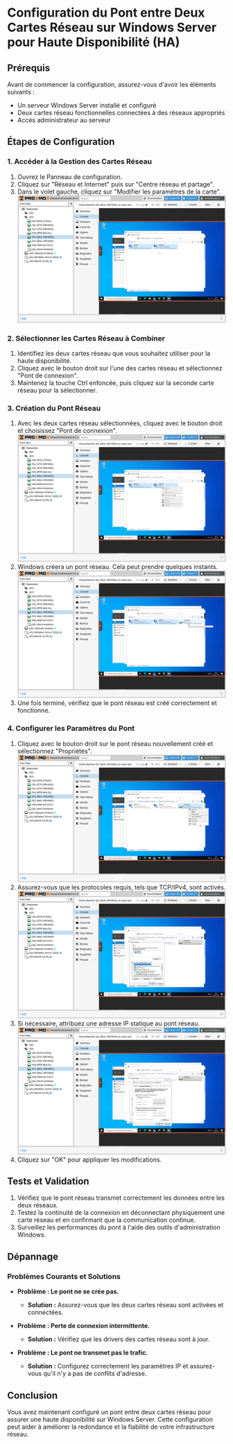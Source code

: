 # Configuration du Pont entre Deux Cartes Réseau sur Windows Server pour Haute Disponibilité (HA)

## Prérequis

Avant de commencer la configuration, assurez-vous d'avoir les éléments suivants :
- Un serveur Windows Server installé et configuré
- Deux cartes réseau fonctionnelles connectées à des réseaux appropriés
- Accès administrateur au serveur

## Étapes de Configuration

### 1. Accéder à la Gestion des Cartes Réseau

1. Ouvrez le Panneau de configuration.
2. Cliquez sur "Réseau et Internet" puis sur "Centre réseau et partage".
3. Dans le volet gauche, cliquez sur "Modifier les paramètres de la carte".
   ![Accéder à la configuration réseau](../images/windows-netcard/windows_server_net_card_ha_0.png)

### 2. Sélectionner les Cartes Réseau à Combiner

1. Identifiez les deux cartes réseau que vous souhaitez utiliser pour la haute disponibilité.
2. Cliquez avec le bouton droit sur l'une des cartes réseau et sélectionnez "Pont de connexion".
3. Maintenez la touche Ctrl enfoncée, puis cliquez sur la seconde carte réseau pour la sélectionner.

### 3. Création du Pont Réseau

1. Avec les deux cartes réseau sélectionnées, cliquez avec le bouton droit et choisissez "Pont de connexion".
   ![Sélectionner les cartes réseau](../images/windows-netcard/windows_server_net_card_ha_1.png)
2. Windows créera un pont réseau. Cela peut prendre quelques instants.
   ![Sélection multiple des cartes](../images/windows-netcard/windows_server_net_card_ha_2.png)
3. Une fois terminé, vérifiez que le pont réseau est créé correctement et fonctionne.

### 4. Configurer les Paramètres du Pont

1. Cliquez avec le bouton droit sur le pont réseau nouvellement créé et sélectionnez "Propriétés".
   ![Création du pont](../images/windows-netcard/windows_server_net_card_ha_3.png)
2. Assurez-vous que les protocoles requis, tels que TCP/IPv4, sont activés.
   ![Processus de création](../images/windows-netcard/windows_server_net_card_ha_4.png)
3. Si nécessaire, attribuez une adresse IP statique au pont réseau.
   ![Pont réseau créé](../images/windows-netcard/windows_server_net_card_ha_5.png)
4. Cliquez sur "OK" pour appliquer les modifications.

## Tests et Validation

1. Vérifiez que le pont réseau transmet correctement les données entre les deux réseaux.
2. Testez la continuité de la connexion en déconnectant physiquement une carte réseau et en confirmant que la communication continue.
3. Surveillez les performances du pont à l'aide des outils d'administration Windows.

## Dépannage

### Problèmes Courants et Solutions

- **Problème : Le pont ne se crée pas.**
  - **Solution :** Assurez-vous que les deux cartes réseau sont activées et connectées.

- **Problème : Perte de connexion intermittente.**
  - **Solution :** Vérifiez que les drivers des cartes réseau sont à jour.

- **Problème : Le pont ne transmet pas le trafic.**
  - **Solution :** Configurez correctement les paramètres IP et assurez-vous qu'il n'y a pas de conflits d'adresse.

## Conclusion

Vous avez maintenant configuré un pont entre deux cartes réseau pour assurer une haute disponibilité sur Windows Server. Cette configuration peut aider à améliorer la redondance et la fiabilité de votre infrastructure réseau.

